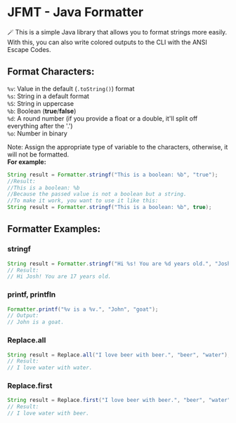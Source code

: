 # JFMT - Java Formatter
🪄 This is a simple Java library that allows you to format strings more easily.<br>
With this, you can also write colored outputs to the CLI with the ANSI Escape Codes.<br>

## Format Characters:
`%v`: Value in the default (`.toString()`) format<br>
`%s`: String in a default format<br>
`%S`: String in uppercase<br>
`%b`: Boolean (**true**/**false**)<br>
`%d`: A round number (if you provide a float or a double, it'll split off everything after the '.')<br>
`%o`: Number in binary

Note: Assign the appropriate type of variable to the characters, otherwise, it will not be formatted.<br>
**For example:**
```java
String result = Formatter.stringf("This is a boolean: %b", "true");
//Result:
//This is a boolean: %b
//Because the passed value is not a boolean but a string.
//To make it work, you want to use it like this:
String result = Formatter.stringf("This is a boolean: %b", true);
```

## Formatter Examples:
### stringf
```java
String result = Formatter.stringf("Hi %s! You are %d years old.", "Josh", 17);
// Result:
// Hi Josh! You are 17 years old.
```

### printf, printfln
```java
Formatter.printf("%v is a %v.", "John", "goat");
// Output:
// John is a goat.
```

### Replace.all
```java
String result = Replace.all("I love beer with beer.", "beer", "water");
// Result:
// I love water with water.
```

### Replace.first
```java
String result = Replace.first("I love beer with beer.", "beer", "water");
// Result:
// I love water with beer.
```